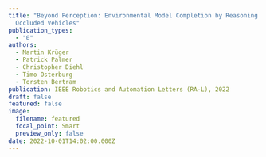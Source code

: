 ```yaml
---
title: "Beyond Perception: Environmental Model Completion by Reasoning for
  Occluded Vehicles"
publication_types:
  - "0"
authors:
  - Martin Krüger
  - Patrick Palmer
  - Christopher Diehl
  - Timo Osterburg
  - Torsten Bertram
publication: IEEE Robotics and Automation Letters (RA‑L), 2022
draft: false
featured: false
image:
  filename: featured
  focal_point: Smart
  preview_only: false
date: 2022-10-01T14:02:00.000Z
---
```


